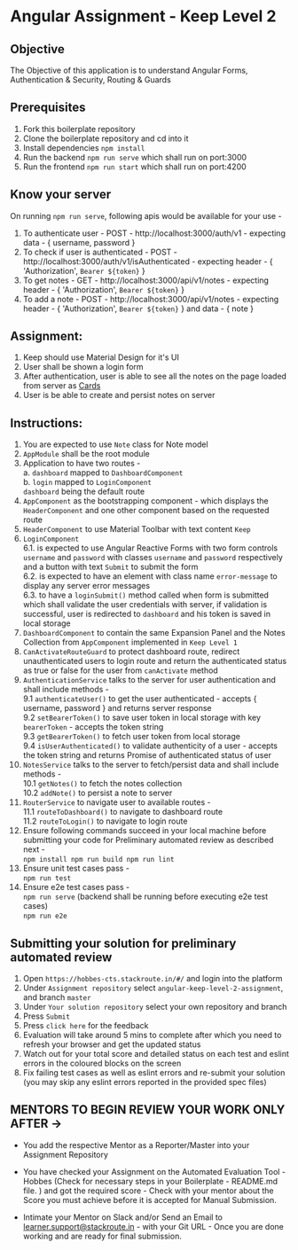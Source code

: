 # Angular Assignment - Keep	Level 2
	
## Objective  
	
The Objective of this application is to understand Angular Forms, Authentication & Security, Routing & Guards  

## Prerequisites

1. Fork this boilerplate repository  
2. Clone the boilerplate repository and cd into it  
3. Install dependencies `npm install`  
4. Run the backend `npm run serve`  which shall run on port:3000  
5. Run the frontend `npm run start` which shall run on port:4200  

## Know your server  

On running `npm run serve`, following apis would be available for your use -  
1. To authenticate user - POST - http://localhost:3000/auth/v1 - expecting data - { username, password }  
2. To check if user is authenticated - POST - http://localhost:3000/auth/v1/isAuthenticated - expecting header - { 'Authorization', `Bearer ${token}` }  
3. To get notes - GET - http://localhost:3000/api/v1/notes - expecting header - { 'Authorization', `Bearer ${token}` }  
4. To add a note - POST - http://localhost:3000/api/v1/notes - expecting header - { 'Authorization', `Bearer ${token}` } and data - { note }  
	
## Assignment:	
	
1.  Keep should use Material Design for it's UI	 
2.  User shall be shown a login form  
3.  After authentication, user is able to see all the notes on the page loaded from server as [Cards](https://material.angular.io/components/card/overview)  
4.  User is be able to create and persist notes on server  

## Instructions:

1. You are expected to use `Note` class for Note model  
2. `AppModule` shall be the root module  
3. Application to have two routes -  
	a. `dashboard` mapped to `DashboardComponent`  
	b. `login` mapped to `LoginComponent`  
	`dashboard` being the default route  
4. `AppComponent` as the bootstrapping component - which displays the `HeaderComponent` and one other component based on the requested route  
5. `HeaderComponent` to use Material Toolbar with text content `Keep`  
6. `LoginComponent`  
	6.1. is expected to use Angular Reactive Forms with two form controls `username` and `password` with classes `username` and `password` respectively and a button with text `Submit` to submit the form   
	6.2. is expected to have an element with class name `error-message` to display any server error messages  
	6.3. to have a `loginSubmit()` method called when form is submitted which shall validate the user credentials with server, if validation is successful, user is redirected to `dashboard` and his token is saved in local storage  
7. `DashboardComponent` to contain the same Expansion Panel and the Notes Collection from `AppComponent` implemented in `Keep Level 1`  
8. `CanActivateRouteGuard` to protect dashboard route, redirect unauthenticated users to login route and return the authenticated status as true or false for the user from `canActivate` method  
9. `AuthenticationService` talks to the server for user authentication and shall include methods -  
	9.1 `authenticateUser()` to get the user authenticated - accepts { username, password } and returns server response  
	9.2 `setBearerToken()` to save user token in local storage with key `bearerToken` - accepts the token string  
	9.3 `getBearerToken()` to fetch user token from local storage  
	9.4 `isUserAuthenticated()` to validate authenticity of a user - accepts the token string and returns Promise of authenticated status of user  
10. `NotesService` talks to the server to fetch/persist data and shall include methods -  
	10.1 `getNotes()` to fetch the notes collection  
	10.2 `addNote()` to persist a note to server  
11. `RouterService` to navigate user to available routes -  
	11.1 `routeToDashboard()` to navigate to dashboard route  
	11.2 `routeToLogin()` to navigate to login route  
12. Ensure following commands succeed in your local machine before submitting your code for Preliminary automated review as described next -  
`npm install
npm run build
npm run lint
`
13. Ensure unit test cases pass -  
`npm run test
`
14. Ensure e2e test cases pass -  
`npm run serve` (backend shall be running before executing e2e test cases)  
`npm run e2e`


## Submitting your solution for preliminary automated review  
1. Open `https://hobbes-cts.stackroute.in/#/` and login into the platform  
2. Under `Assignment repository` select `angular-keep-level-2-assignment`, and branch `master`  
3. Under `Your solution repository` select your own repository and branch
4. Press `Submit`  
5. Press `click here` for the feedback  
6. Evaluation will take around 5 mins to complete after which you need to refresh your browser and get the updated status  
7. Watch out for your total score and detailed status on each test and eslint errors in the coloured blocks on the screen  
8. Fix failing test cases as well as eslint errors and re-submit your solution (you may skip any eslint errors reported in the provided spec files)  


## MENTORS TO BEGIN REVIEW YOUR WORK ONLY AFTER ->

- You add the respective Mentor as a Reporter/Master into your Assignment Repository

- You have checked your Assignment on the Automated Evaluation Tool - Hobbes (Check for necessary steps in your Boilerplate - README.md file. ) and got the required score - Check with your mentor about the Score you must achieve before it is accepted for Manual Submission.

- Intimate your Mentor on Slack and/or Send an Email to learner.support@stackroute.in - with your Git URL - Once you are done working and are ready for final submission.

